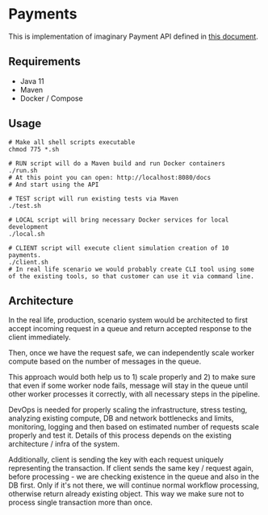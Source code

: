 # Payments

This is implementation of imaginary Payment API defined in [this document](task.pdf).

## Requirements
- Java 11
- Maven
- Docker / Compose

## Usage
```shell
# Make all shell scripts executable
chmod 775 *.sh

# RUN script will do a Maven build and run Docker containers
./run.sh
# At this point you can open: http://localhost:8080/docs 
# And start using the API

# TEST script will run existing tests via Maven
./test.sh

# LOCAL script will bring necessary Docker services for local development
./local.sh

# CLIENT script will execute client simulation creation of 10 payments.
./client.sh 
# In real life scenario we would probably create CLI tool using some of the existing tools, so that customer can use it via command line.
```

## Architecture
In the real life, production, scenario system would be architected to first accept incoming request in a queue and return accepted response to the client immediately.

Then, once we have the request safe, we can independently scale worker compute based on the number of messages in the queue.

This approach would both help us to 1) scale properly and 2) to make sure that even if some worker node fails, message will stay in the queue until other worker processes it correctly, with all necessary steps in the pipeline.

DevOps is needed for properly scaling the infrastructure, stress testing, analyzing existing compute, DB and network bottlenecks and limits, monitoring, logging and then based on estimated number of requests scale properly and test it. Details of this process depends on the existing architecture / infra of the system.

Additionally, client is sending the key with each request uniquely representing the transaction. If client sends the same key / request again, before processing - we are checking existence in the queue and also in the DB first. Only if it's not there, we will continue normal workflow processing, otherwise return already existing object. This way we make sure not to process single transaction more than once. 